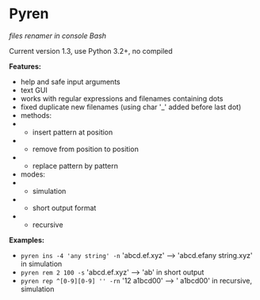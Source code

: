 # Pyren
*files renamer in console Bash*

Current version 1.3, use Python 3.2+, no compiled

**Features:**
- help and safe input arguments
- text GUI
- works with regular expressions and filenames containing dots
- fixed duplicate new filenames (using char '_' added before last dot)
- methods:
- - insert pattern at position
- - remove from position to position
- - replace pattern by pattern
- modes:
- - simulation
- - short output format
- - recursive

**Examples:**
- `pyren ins -4 'any string' -n`
'abcd.ef.xyz' --> 'abcd.efany string.xyz' in simulation
- `pyren rem 2 100 -s`
'abcd.ef.xyz' --> 'ab' in short output
- `pyren rep ^[0-9][0-9] '' -rn`
'12 a1bcd00' --> ' a1bcd00' in recursive, simulation
